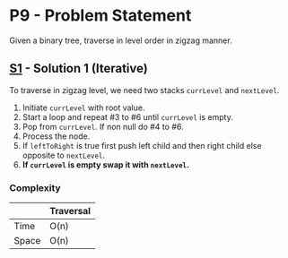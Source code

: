 # P9 - Problem Statement
Given a binary tree, traverse in level order in zigzag manner.

## [S1](https://github.com/Lakshitnagar/DS-ALGO/blob/master/ds/binaryTree/p20/S1.java) - Solution 1 (Iterative)
To traverse in zigzag level, we need two stacks `currLevel` and `nextLevel`.
1. Initiate `currLevel` with root value.
2. Start a loop and repeat #3 to #6 until `currLevel` is empty.
3. Pop from `currLevel`. If non null do #4 to #6.
4. Process the node.
5. If `leftToRight` is true first push left child and then right child else opposite to `nextLevel`.
6. **If `currLevel` is empty swap it with `nextLevel`.**

### Complexity

|               | Traversal     |
| ------------- | ------------- |
| Time          | O(n)          |
| Space         | O(n)          |
